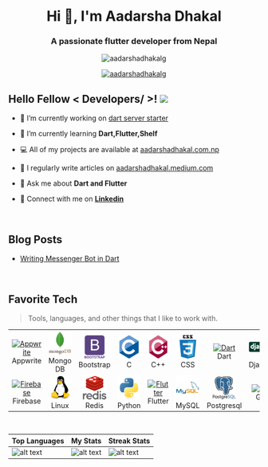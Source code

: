 <h1 align="center">Hi 👋, I'm Aadarsha Dhakal</h1>
<h3 align="center">A passionate flutter developer from Nepal</h3>

<p align="center"> <img src="https://img.shields.io/twitter/follow/aadarshadhakalg?logo=twitter&style=for-the-badge" alt="aadarshadhakalg" /> </p>


<p align="center"> <a href="https://github.com/ryo-ma/github-profile-trophy"><img src="https://github-profile-trophy.vercel.app/?username=aadarshadhakalg&margin-w=15&no-frame=true&row=1" alt="aadarshadhakalg" /></a> </p>


<h2 align="left">  Hello Fellow < Developers/ >! <img src = "https://raw.githubusercontent.com/MartinHeinz/MartinHeinz/master/wave.gif" width = 50px> </h2>  

- 🔭 I’m currently working on [dart server starter](https://github.com/aadarshadhakalg/dart-server-starter)
- 🌱 I’m currently learning **Dart,Flutter,Shelf**
- 💻 All of my projects are available at [aadarshadhakal.com.np](aadarshadhakal.com.np)
- 📝 I regularly write articles on [aadarshadhakal.medium.com](aadarshadhakal.medium.com)
- 💬 Ask me about **Dart and Flutter**
- 👨 Connect with me on [**Linkedin**](https://www.linkedin.com/in/aadarshadhakalg/)


  <br/>
<h2 align="left"> Blog Posts</h2>
 
<!-- BLOG-POST-LIST:START -->
- [Writing Messenger Bot in Dart](https://aadarshadhakal.medium.com/writing-messenger-bot-in-dart-d49117ae69fb?source=rss-8c80835df6e2------2)
<!-- BLOG-POST-LIST:END -->
</br>

<h2 align="left"> Favorite Tech</h2>

> Tools, languages, and other things that I like to work with.

<table>
  <tr>
    <td align="center" width="96">
      <a href="#aadarshadhakal-tech">
        <img src="https://www.vectorlogo.zone/logos/appwriteio/appwriteio-icon.svg" width="48" height="48" alt="Appwrite" />
      </a>
      <br>Appwrite
    </td>
    <td align="center" width="96">
      <a href="#aadarshadhakal-tech">
        <img src="https://raw.githubusercontent.com/devicons/devicon/master/icons/mongodb/mongodb-original-wordmark.svg" width="48" height="48" alt="Mongo DB" />
      </a>
      <br>Mongo DB
    </td>
    <td align="center" width="96">
      <a href="#aadarshadhakal-tech">
        <img src="https://raw.githubusercontent.com/devicons/devicon/master/icons/bootstrap/bootstrap-plain-wordmark.svg" width="48" height="48" alt="Bootstrap" />
      </a>
      <br>Bootstrap
    </td>
    <td align="center" width="96">
      <a href="#aadarshadhakal-tech">
        <img src="https://raw.githubusercontent.com/devicons/devicon/master/icons/c/c-original.svg" width="48" height="48" alt="C" />
      </a>
      <br>C
    </td>
    <td align="center" width="96">
      <a href="#aadarshadhakal-tech">
        <img src="https://raw.githubusercontent.com/devicons/devicon/master/icons/cplusplus/cplusplus-original.svg" width="48" height="48" alt="C++" />
      </a>
      <br>C++
    </td>
    <td align="center" width="96">
      <a href="#aadarshadhakal-tech">
        <img src="https://raw.githubusercontent.com/devicons/devicon/master/icons/css3/css3-original-wordmark.svg" width="48" height="48" alt="CSS" />
      </a>
      <br>CSS
    </td>
    <td align="center" width="96">
      <a href="#aadarshadhakal-tech" >
        <img src="https://www.vectorlogo.zone/logos/dartlang/dartlang-icon.svg" width="48" height="48" alt="Dart" />
      </a>
      <br>Dart
    </td>
    <td align="center" width="96">
      <a href="#aadarshadhakal-tech">
        <img src="https://raw.githubusercontent.com/devicons/devicon/master/icons/django/django-original.svg" width="48" height="48" alt="Django" />
      </a>
      <br>Django
    </td>
    <td align="center" width="96">
      <a href="#aadarshadhakal-tech">
        <img src="https://raw.githubusercontent.com/devicons/devicon/master/icons/docker/docker-original-wordmark.svg" width="48" height="48" alt="Docker" />
      </a>
      <br>Docker
    </td>
  </tr>
  <tr>
    <td align="center" width="96"> 
      <a href="#aadarshadhakal-tech" >
        <img src="https://www.vectorlogo.zone/logos/firebase/firebase-icon.svg" width="48" height="48" alt="Firebase" />
      </a>
      <br>Firebase
    </td>
    <td align="center" width="96">
      <a href="#aadarshadhakal-tech" >
        <img src="https://raw.githubusercontent.com/devicons/devicon/master/icons/linux/linux-original.svg" width="48" height="48" alt="Linux" />
      </a>
      <br>Linux
    </td>
    <td align="center"  width="96">
      <a href="#aadarshadhakal-tech">
        <img src="https://raw.githubusercontent.com/devicons/devicon/master/icons/redis/redis-original-wordmark.svg" width="48" height="48" alt="Redis" />
      </a>
      <br>Redis
    </td>
    <td align="center"  width="96">
      <a href="#aadarshadhakal-tech">
        <img src="https://raw.githubusercontent.com/devicons/devicon/master/icons/python/python-original.svg" width="48" height="48" alt="Python" />
      </a>
      <br>Python
    </td>
    <td align="center" width="96">
      <a href="#aadarshadhakal-tech">
        <img src="https://www.vectorlogo.zone/logos/flutterio/flutterio-icon.svg" width="48" height="48" alt="Flutter" />
      </a>
      <br>Flutter
    </td>
    <td align="center"  width="96">
      <a href="#aadarshadhakal-tech">
        <img src="https://raw.githubusercontent.com/devicons/devicon/master/icons/mysql/mysql-original-wordmark.svg" width="48" height="48" alt="MySQL" />
      </a>
      <br>MySQL
    </td>
    <td align="center" width="96">
      <a href="#aadarshadhakal-tech" >
        <img src="https://raw.githubusercontent.com/devicons/devicon/master/icons/postgresql/postgresql-original-wordmark.svg" width="48" height="48" alt="Postgresql" />
      </a>
      <br>Postgresql
    </td>
    <td align="center" width="96">
      <a href="#aadarshadhakal-tech" >
        <img src="https://www.vectorlogo.zone/logos/git-scm/git-scm-icon.svg" width="48" height="48" alt="Git" />
      </a>
      <br>Git
    </td>
    <td align="center" width="96">
      <a href="#aadarshadhakal-tech" >
        <img src="https://www.vectorlogo.zone/logos/sqlite/sqlite-icon.svg" width="48" height="48" alt="Sqlite" />
      </a>
      <br>Sqlite
    </td>
  </tr>
</table>
<br/>

| Top Languages | My Stats | Streak Stats |
|-|-|-|
|  ![alt text](https://github-readme-stats.vercel.app/api/top-langs?username=aadarshadhakalg&show_icons=true&locale=en&langs_count=8&layout=compact)  | ![alt text](https://github-readme-stats.vercel.app/api?username=aadarshadhakalg&show_icons=true&locale=en) | ![alt text](https://github-readme-streak-stats.herokuapp.com/?user=aadarshadhakalg&) |

